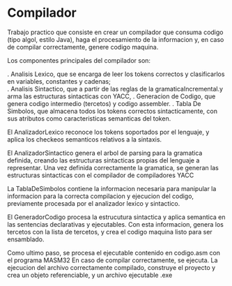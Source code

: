 # Compilador


Trabajo practico que consiste en crear un compilador que consuma codigo (tipo algol, estilo Java), haga el procesamiento de la informacion y, en caso de compilar correctamente, genere codigo maquina.


Los componentes principales del compilador son: 

  .  Analisis Lexico, que se encarga de leer los tokens correctos y clasificarlos en variables, constantes y cadenas;  
  .  Analisis Sintactico, que a partir de las reglas de la gramaticaIncremental.y  arma las estructuras sintacticas con YACC, 
  .  Generacion de Codigo, que genera codigo intermedio (tercetos) y codigo assembler.
  .  Tabla De Simbolos, que almacena todos los tokens correctos sintacticamente, con sus atributos como caracteristicas semanticas del token.  


El AnalizadorLexico reconoce los tokens soportados por el lenguaje, y aplica los checkeos semanticos relativos a la sintaxis.

El AnalizadorSintactico genera el arbol de parsing para la gramatica definida, creando las estructuras sintacticas propias del lenguaje a representar. Una vez definida correctamente la gramatica, se generan las estructuras sintacticas con el compilador de compiladores YACC 

La TablaDeSimbolos contiene la informacion necesaria para manipular la informacion para la correcta compilacion y ejecucion del codigo, previamente procesada por el analizador lexico y sintactico.

El GeneradorCodigo procesa la estrucutura sintactica y aplica semantica en las sentencias declarativas y ejecutables. Con esta informacion, genera los tercetos 
con la lista de tercetos, y crea el codigo maquina listo para ser ensamblado.


Como ultimo paso, se procesa el ejecutable contenido en codigo.asm con el programa MASM32
En caso de compilar correctamente, se ejecuta. La ejecucion del archivo correctamente compilado, construye el proyecto y crea un objeto referenciable, y un archivo ejecutable .exe

